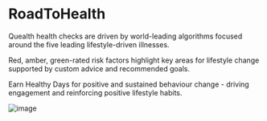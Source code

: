 # RoadToHealth

Quealth health checks are driven by world-leading algorithms focused around the five leading lifestyle-driven illnesses.

Red, amber, green-rated risk factors highlight key areas for lifestyle change supported by custom advice and recommended goals.

Earn Healthy Days for positive and sustained behaviour change - driving engagement and reinforcing positive lifestyle habits.

![image](https://github.com/rpatni5/RoadToHealth/assets/24408304/4de32549-d590-4388-b378-f83ea047ee7b)
